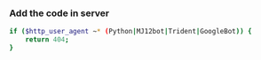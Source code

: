 ### Add the code in server
```Bash
if ($http_user_agent ~* (Python|MJ12bot|Trident|GoogleBot)) {
	return 404;
}
```